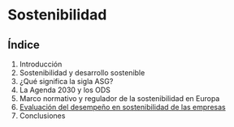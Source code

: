 # Sostenibilidad

## Índice

1. Introducción
2. Sostenibilidad y desarrollo sostenible
3. ¿Qué significa la sigla ASG?
4. La Agenda 2030 y los ODS
5. Marco normativo y regulador de la sostenibilidad en Europa
6. [Evaluación del desempeño en sostenibilidad de las empresas](EvaluacionEmpresas.md)
7. Conclusiones
